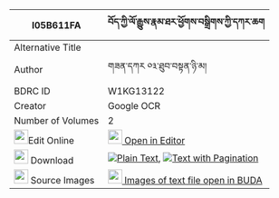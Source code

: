 |I05B611FA|བོད་ཀྱི་ལོ་རྒྱུས་རྣམ་ཐར་ཕྱོགས་བསྒྲིགས་ཀྱི་དཀར་ཆག 
| --- | --- 
|Alternative Title |
|Author| གཟན་དཀར ༠༣་ཐུབ་བསྟན་ཉི་མ།
|BDRC ID | W1KG13122
|Creator | Google OCR
|Number of Volumes| 2
|<img width="25" src="https://img.icons8.com/color/25/000000/edit-property.png">Edit Online| [<img width="25" src="https://avatars.githubusercontent.com/u/45091458?s=200&v=4"> Open in Editor](http://editor.openpecha.org/I05B611FA)
|<img width="25" src="https://img.icons8.com/fluent/48/000000/download-2.png"/>  Download | [![](https://img.icons8.com/color/20/000000/txt.png)Plain Text](https://github.com/Openpecha/I05B611FA/releases/download/v1/bo_kyi_logyu_namtar_chok_drik__plain_I05B611FA.zip), [![](https://img.icons8.com/color/20/000000/txt.png)Text with Pagination](https://github.com/Openpecha/I05B611FA/releases/download/v1/bo_kyi_logyu_namtar_chok_drik__pages_I05B611FA.zip)
|<img width="25" src="https://img.icons8.com/plasticine/100/000000/pictures-folder.png"/>  Source Images | [<img width="25" src="https://library.bdrc.io/icons/BUDA-small.svg"> Images of text file open in BUDA](https://library.bdrc.io/show/bdr:W1KG13122)